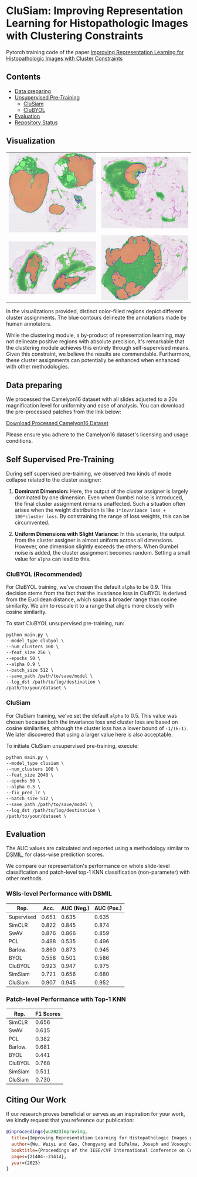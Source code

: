 # CluSiam: Improving Representation Learning for Histopathologic Images with Clustering Constraints
Pytorch training code of the paper [Improving Representation Learning for Histopathologic Images with Cluster Constraints](https://arxiv.org/abs/2310.12334) 

## Contents

<!-- - [Visualization](#visualization) -->
- [Data preparing](#getting-started)
- [Unsupervised Pre-Training](#unsupervised-pre-training)
  - [CluSiam](#clusiam)
  - [CluBYOL](#clubyol)
- [Evaluation](#evaluation)
- [Repository Status](#repository-status)

## Visualization
<table>
  <tr>
    <td><img src=".github\tumor_076.png" alt="Image 1" width="400"/></td>
    <td><img src=".github\tumor_090.png" alt="Image 2" width="400"/></td>
  </tr>
  <tr>
    <td><img src=".github\tumor_085.png" alt="Image 3" width="400"/></td>
    <td><img src=".github\tumor_110.png" alt="Image 4" width="400"/></td>
  </tr>
</table>
In the visualizations provided, distinct color-filled regions depict different cluster assignments. The blue contours delineate the annotations made by human annotators.

While the clustering module, a by-product of representation learning, may not delineate positive regions with absolute precision, it's remarkable that the clustering module achieves this entirely through self-supervised means. Given this constraint, we believe the results are commendable. Furthermore, these cluster assignments can potentially be enhanced when enhanced with other methodologies.

## Data preparing
We processed the Camelyon16 dataset with all slides adjusted to a 20x magnification level for uniformity and ease of analysis. You can download the pre-processed patches from the link below:

[Download Processed Camelyon16 Dataset](https://www.dropbox.com/s/58j49j8vy2cwkpj/Camelyon_20xpatch.zip)

Please ensure you adhere to the Camelyon16 dataset's licensing and usage conditions.


## Self Supervised Pre-Training

During self supervised pre-training, we observed two kinds of mode collapse related to the cluster assigner:

1. **Dominant Dimension:** Here, the output of the cluster assigner is largely dominated by one dimension. Even when Gumbel noise is introduced, the final cluster assignment remains unaffected. Such a situation often arises when the weight distribution is like `1*invariance loss + 100*cluster loss`. By constraining the range of loss weights, this can be circumvented.

2. **Uniform Dimensions with Slight Variance:** In this scenario, the output from the cluster assigner is almost uniform across all dimensions. However, one dimension slightly exceeds the others. When Gumbel noise is added, the cluster assignment becomes random. Setting a small value for `alpha` can lead to this.

### CluBYOL (Recommended)
For CluBYOL training, we've chosen the default `alpha` to be 0.9. This decision stems from the fact that the invariance loss in CluBYOL is derived from the Euclidean distance, which spans a broader range than cosine similarity. We aim to rescale it to a range that aligns more closely with cosine similarity.

To start CluBYOL unsupervised pre-training, run:

```
python main.py \
--model_type clubyol \
--num_clusters 100 \
--feat_size 256 \
--epochs 50 \
--alpha 0.9 \
--batch_size 512 \
--save_path /path/to/save/model \
--log_dst /path/to/log/destination \
/path/to/your/dataset \
```

### CluSiam
For CluSiam training, we've set the default `alpha` to 0.5. This value was chosen because both the invariance loss and cluster loss are based on cosine similarities, although the cluster loss has a lower bound of `-1/(k-1)`. We later discovered that using a larger value here is also acceptable.

To initiate CluSiam unsupervised pre-training, execute:

```
python main.py \
--model_type clusiam \
--num_clusters 100 \
--feat_size 2048 \
--epochs 50 \
--alpha 0.5 \
--fix_pred_lr \
--batch_size 512 \
--save_path /path/to/save/model \
--log_dst /path/to/log/destination \
/path/to/your/dataset \
```

## Evaluation

The AUC values are calculated and reported using a methodology similar to [DSMIL](https://github.com/binli123/dsmil-wsi/blob/master/train_tcga.py), for class-wise prediction scores.

We compare our representation's performance on whole slide-level classification and patch-level top-1 KNN classification (non-parameter) with other methods.

### WSIs-level Performance with DSMIL
| Rep.       | Acc.  |AUC (Neg.)|AUC (Pos.)|
|------------|-------|----------|----------|
| Supervised | 0.651 |   0.635  |   0.635  |
| SimCLR     | 0.822 |   0.845  |   0.874  |
| SwAV       | 0.876 |   0.866  |   0.859  |
| PCL        | 0.488 |   0.535  |   0.496  |
| Barlow.    | 0.860 |   0.873  |   0.945  |
| BYOL       | 0.558 |   0.501  |   0.586  |
| CluBYOL    | 0.923 |   0.947  |   0.975  |
| SimSiam    | 0.721 |   0.656  |   0.680  |
| CluSiam    | 0.907 |   0.945  |   0.952  |

### Patch-level Performance with Top-1 KNN
| Rep.       |F1 Scores|
|------------|-------|
| SimCLR     | 0.656 |
| SwAV       | 0.615 |
| PCL        | 0.382 |
| Barlow.    | 0.681 |
| BYOL       | 0.441 |
| CluBYOL    | 0.768 |
| SimSiam    | 0.511 |
| CluSiam    | 0.730 |

## Citing Our Work

If our research proves beneficial or serves as an inspiration for your work, we kindly request that you reference our publication:

```bibtex
@inproceedings{wu2023improving,
  title={Improving Representation Learning for Histopathologic Images with Cluster Constraints},
  author={Wu, Weiyi and Gao, Chongyang and DiPalma, Joseph and Vosoughi, Soroush and Hassanpour, Saeed},
  booktitle={Proceedings of the IEEE/CVF International Conference on Computer Vision},
  pages={21404--21414},
  year={2023}
}
```



